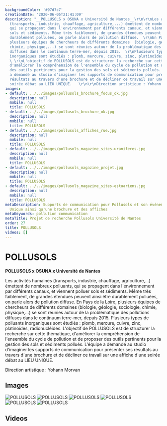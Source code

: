 ```yaml
---
backgroundColor: '#97d7c7'
creationDate: '2020-06-05T21:41:09'
description: "__POLLUSOLS x OSUNA x Université de Nantes__\r\n\r\nLes activités humaines
  (transports, industrie, chauffage, agriculture,...) émettent de nombreux polluants,
  qui se propagent dans l'environnement par différents canaux, et viennent polluer
  sols et sédiments. Même très faiblement, de grandes étendues peuvent ainsi être
  durablement polluées, on parle alors de pollution diffuse.  \r\nEn Pays de la Loire,
  plusieurs équipes de chercheurs de différents domaines  (biologie, géologie, sociologie,
  chimie, physique,...) se sont réunies autour de la problématique des pollutions
  diffuses dans le continuum terre-mer, depuis 2015.  \r\nPlusieurs types de polluants
  inorganiques sont étudiés : plomb, mercure, cuivre, zinc, platinoïdes, radionucléides.
  \ \r\nL'objectif de POLLUSOLS est de structurer la recherche sur cette thématique,
  d'améliorer la compréhension de l'ensemble du cycle de pollution et de proposer
  des outils pertinents pour la gestion des sols et sédiments pollués.  \r\nL'équipe
  a demandé au studio d'imaginer les supports de communication pour présenter ses
  résultats au travers d'une brochure et de décliner ce travail sur une affiche d'une
  soirée débat au LIEU UNIQUE.   \r\n\r\nDirection artistique : Yohann Morvan"
images:
- default: ../../images/pollusols_brochure_focus_ok.jpg
  description: null
  mobile: null
  title: POLLUSOLS
- default: ../../images/pollusols_brochure_ok.jpg
  description: null
  mobile: null
  title: POLLUSOLS
- default: ../../images/pollusols_affiches_rue.jpg
  description: null
  mobile: null
  title: POLLUSOLS
- default: ../../images/pollusols_magazine_sites-uraniferes.jpg
  description: null
  mobile: null
  title: POLLUSOLS
- default: ../../images/pollusols_magazine_projet.jpg
  description: null
  mobile: null
  title: POLLUSOLS
- default: ../../images/pollusols_magazine_sites-estuariens.jpg
  description: null
  mobile: null
  title: POLLUSOLS
metaDescription: Supports de communication pour Pollusols et son événement au Lieu
  Unique ainsi qu'une brochure et des affiches
metaKeywords: pollution communication
metaTitle: Projet de recherche Pollusols Université de Nantes
order: 27
title: POLLUSOLS
videos: []
---
```


# POLLUSOLS

__POLLUSOLS x OSUNA x Université de Nantes__

Les activités humaines (transports, industrie, chauffage, agriculture,...) émettent de nombreux polluants, qui se propagent dans l'environnement par différents canaux, et viennent polluer sols et sédiments. Même très faiblement, de grandes étendues peuvent ainsi être durablement polluées, on parle alors de pollution diffuse.
En Pays de la Loire, plusieurs équipes de chercheurs de différents domaines  (biologie, géologie, sociologie, chimie, physique,...) se sont réunies autour de la problématique des pollutions diffuses dans le continuum terre-mer, depuis 2015.
Plusieurs types de polluants inorganiques sont étudiés : plomb, mercure, cuivre, zinc, platinoïdes, radionucléides.
L'objectif de POLLUSOLS est de structurer la recherche sur cette thématique, d'améliorer la compréhension de l'ensemble du cycle de pollution et de proposer des outils pertinents pour la gestion des sols et sédiments pollués.
L'équipe a demandé au studio d'imaginer les supports de communication pour présenter ses résultats au travers d'une brochure et de décliner ce travail sur une affiche d'une soirée débat au LIEU UNIQUE.

Direction artistique : Yohann Morvan

## Images

![POLLUSOLS](../../images/pollusols_brochure_focus_ok.jpg)
![POLLUSOLS](../../images/pollusols_brochure_ok.jpg)
![POLLUSOLS](../../images/pollusols_affiches_rue.jpg)
![POLLUSOLS](../../images/pollusols_magazine_sites-uraniferes.jpg)
![POLLUSOLS](../../images/pollusols_magazine_projet.jpg)
![POLLUSOLS](../../images/pollusols_magazine_sites-estuariens.jpg)

## Videos
